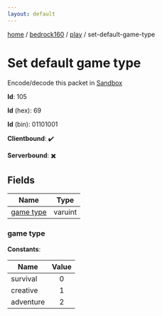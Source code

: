 ```yaml
---
layout: default
---
```


[home](/)  /  [bedrock160](/protocol/bedrock160)  /  [play](/protocol/bedrock160/play)  /  set-default-game-type

# Set default game type

Encode/decode this packet in [Sandbox](../../../sandbox/bedrock160#Play.SetDefaultGameType)

**Id**: 105

**Id** (hex): 69

**Id** (bin): 01101001

**Clientbound**: ✔️

**Serverbound**: ✖️

## Fields

Name | Type
---|---
[game type](#game-type) | varuint

### game type

**Constants**:

Name | Value
---|:---:
survival | 0
creative | 1
adventure | 2
